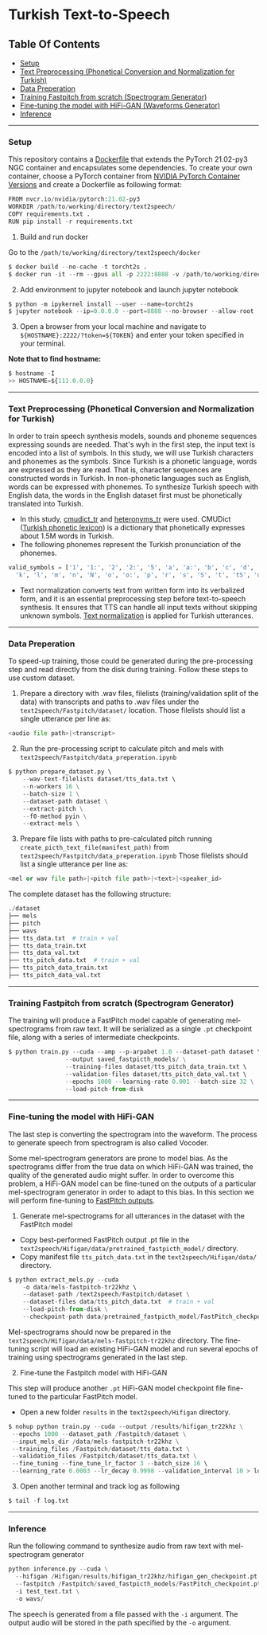# Turkish Text-to-Speech
## Table Of Contents
- [Setup](#Setup)
- [Text Preprocessing (Phonetical Conversion and Normalization for Turkish)](#Text-Preprocessing-(Phonetical-Conversion-and-Normalization-for-Turkish))
- [Data Preperation](#Data-Preperation)
- [Training Fastpitch from scratch (Spectrogram Generator)](#Training-Fastpitch-from-scratch-(Spectrogram-Generator))
- [Fine-tuning the model with HiFi-GAN (Waveforms Generator)](#Fine-tuning-the-model-with-HiFi-GAN)
- [Inference](#Inference)
---
### Setup
This repository contains a [Dockerfile](https://github.com/Rumeysakeskin/Turkish-Text-to-Speech/blob/main/text2speech/docker/Dockerfile) that extends the PyTorch 21.02-py3 NGC container and encapsulates some dependencies. 
To create your own container, choose a PyTorch container from [NVIDIA PyTorch Container Versions](https://docs.nvidia.com/deeplearning/frameworks/pytorch-release-notes/rel-22-11.html#rel-22-11) and create a Dockerfile as following format:
```python
FROM nvcr.io/nvidia/pytorch:21.02-py3
WORKDIR /path/to/working/directory/text2speech/
COPY requirements.txt .
RUN pip install -r requirements.txt
```
1. Build and run docker

Go to the `/path/to/working/directory/text2speech/docker`
```python
$ docker build --no-cache -t torcht2s .
$ docker run -it --rm --gpus all -p 2222:8888 -v /path/to/working/directory/text2speech:/path/to/working/directory/text2speech torcht2s
```
2. Add environment to jupyter notebook and launch jupyter notebook 
```python
$ python -m ipykernel install --user --name=torcht2s
$ jupyter notebook --ip=0.0.0.0 --port=8888 --no-browser --allow-root
```
3. Open a browser from your local machine and navigate to `${HOSTNAME}:2222/?token=${TOKEN}` and enter your token specified in your terminal.

**Note that to find hostname:**
```python
$ hostname -I
>> HOSTNAME=${111.0.0.0}
```
---
### Text Preprocessing (Phonetical Conversion and Normalization for Turkish)
In order to train speech synthesis models, sounds and phoneme sequences expressing sounds are needed. That's wyh in the first step, 
the input text is encoded into a list of symbols. In this study, we will use Turkish characters and phonemes as the symbols.
Since Turkish is a phonetic language, words are expressed as they are read. That is, character sequences are constructed words in Turkish. 
In non-phonetic languages such as English, words can be expressed with phonemes.
To synthesize Turkish speech with English data, the words in the English dataset first must be phonetically translated into Turkish. 
- In this study, [cmudict_tr](https://github.com/Rumeysakeskin/Turkish-Text-to-Speech/blob/main/text2speech/Fastpitch/cmudict/cmudict_tr) and [heteronyms_tr](https://github.com/Rumeysakeskin/Turkish-Text-to-Speech/blob/main/text2speech/Fastpitch/cmudict/heteronyms_tr) were used. CMUDict ([Turkish phonetic lexicon](https://github.com/DuyguA/computational_linguistics)) is a dictionary that phonetically expresses about 1.5M words in Turkish.
- The following phonemes represent the Turkish pronunciation of the phonemes.
```python
valid_symbols = ['1', '1:', '2', '2:', '5', 'a', 'a:', 'b', 'c', 'd', 'dZ', 'e', 'e:', 'f', 'g', 'gj', 'h', 'i', 'i:', 'j',
  'k', 'l', 'm', 'n', 'N', 'o', 'o:', 'p', 'r', 's', 'S', 't', 'tS', 'u', 'u', 'v', 'y', 'y:', 'z', 'Z']
```
- Text normalization converts text from written form into its verbalized form, and it is an essential preprocessing step before text-to-speech synthesis.
It ensures that TTS can handle all input texts without skipping unknown symbols.
[Text normalization](https://github.com/Rumeysakeskin/Turkish-Text-to-Speech/blob/main/text2speech/Fastpitch/common/text/turkish_text_normalization/turkish_text_normalizer.py) is applied for Turkish utterances.

---
### Data Preperation
To speed-up training, those could be generated during the pre-processing step and read directly from the disk during training.
Follow these steps to use custom dataset.
1. Prepare a directory with .wav files, filelists (training/validation split of the data) with transcripts and paths to .wav files under the `text2speech/Fastpitch/dataset/` location. Those filelists should list a single utterance per line as: 
```python
<audio file path>|<transcript>
```

2. Run the pre-processing script to calculate pitch and mels with `text2speech/Fastpitch/data_preperation.ipynb`
```python
$ python prepare_dataset.py \ 
    --wav-text-filelists dataset/tts_data.txt \ 
    --n-workers 16 \
    --batch-size 1 \
    --dataset-path dataset \
    --extract-pitch \
    --f0-method pyin \
    --extract-mels \
```
3. Prepare file lists with paths to pre-calculated pitch running `create_picth_text_file(manifest_path)` from `text2speech/Fastpitch/data_preperation.ipynb` 
Those filelists should list a single utterance per line as: 
```python
<mel or wav file path>|<pitch file path>|<text>|<speaker_id>
```
The complete dataset has the following structure:
```python
./dataset
├── mels
├── pitch
├── wavs
├── tts_data.txt  # train + val
├── tts_data_train.txt
├── tts_data_val.txt
├── tts_pitch_data.txt  # train + val
├── tts_pitch_data_train.txt
├── tts_pitch_data_val.txt
```
---
### Training Fastpitch from scratch (Spectrogram Generator)

The training will produce a FastPitch model capable of generating mel-spectrograms from raw text. It will be serialized as a single `.pt` checkpoint file, along with a series of intermediate checkpoints.
```python
$ python train.py --cuda --amp --p-arpabet 1.0 --dataset-path dataset \ 
                --output saved_fastpicth_models/ \
                --training-files dataset/tts_pitch_data_train.txt \ 
                --validation-files dataset/tts_pitch_data_val.txt \ 
                --epochs 1000 --learning-rate 0.001 --batch-size 32 \
                --load-pitch-from-disk
```
---
### Fine-tuning the model with HiFi-GAN
The last step is converting the spectrogram into the waveform. The process to generate speech from spectrogram is also called Vocoder.

Some mel-spectrogram generators are prone to model bias. As the spectrograms differ from the true data on which HiFi-GAN was trained, the quality of the generated audio might suffer. In order to overcome this problem, a HiFi-GAN model can be fine-tuned on the outputs of a particular mel-spectrogram generator in order to adapt to this bias. In this section we will perform fine-tuning to [FastPitch outputs](https://github.com/Rumeysakeskin/Turkish-Text-to-Speech/blob/main/text2speech/Fastpitch/saved_fastpitch_models/FastPitch_checkpoint.pt).

1. Generate mel-spectrograms for all utterances in the dataset with the FastPitch model
- Copy best-performed FastPitch output .pt file in the `text2speech/Hifigan/data/pretrained_fastpicth_model/` directory.
- Copy manifest file `tts_pitch_data.txt` in the `text2speech/Hifigan/data/` directory.

```python
$ python extract_mels.py --cuda 
    -o data/mels-fastpitch-tr22khz \ 
    --dataset-path /text2speech/Fastpitch/dataset \
    --dataset-files data/tts_pitch_data.txt  # train + val 
    --load-pitch-from-disk \
    --checkpoint-path data/pretrained_fastpicth_model/FastPitch_checkpoint.pt -bs 16
 ```
Mel-spectrograms should now be prepared in the `text2speech/Hifigan/data/mels-fastpitch-tr22khz` directory. 
The fine-tuning script will load an existing HiFi-GAN model and run several epochs of training using spectrograms generated in the last step.

2. Fine-tune the Fastpitch model with HiFi-GAN 

This step will produce another `.pt` HiFi-GAN model checkpoint file fine-tuned to the particular FastPitch model.
- Open a new folder `results` in the `text2speech/Hifigan` directory.  
 ```python
 $ nohup python train.py --cuda --output /results/hifigan_tr22khz \
  --epochs 1000 --dataset_path /Fastpitch/dataset \
  --input_mels_dir /data/mels-fastpitch-tr22khz \
  --training_files /Fastpitch/dataset/tts_data.txt \
  --validation_files /Fastpitch/dataset/tts_data.txt \
  --fine_tuning --fine_tune_lr_factor 3 --batch_size 16 \ 
  --learning_rate 0.0003 --lr_decay 0.9998 --validation_interval 10 > log.txt
 ```
  
3. Open another terminal and track log as following
```python 
$ tail -f log.txt 
``` 
---
### Inference
Run the following command to synthesize audio from raw text with mel-spectrogram generator
```python 
python inference.py --cuda \
  --hifigan /Hifigan/results/hifigan_tr22khz/hifigan_gen_checkpoint.pt \
  --fastpitch /Fastpitch/saved_fastpicth_models/FastPitch_checkpoint.pt \
  -i test_text.txt \
  -o wavs/
``` 
The speech is generated from a file passed with the `-i` argument.
The output audio will be stored in the path specified by the `-o` argument.





